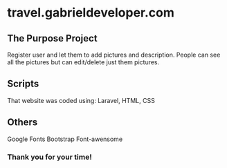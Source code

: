 # travel.gabrieldeveloper.com

## The Purpose Project
Register user and let them to add pictures and description. People can see all the pictures but can edit/delete just them pictures.

## Scripts
That website was coded using: Laravel, HTML, CSS

## Others
Google Fonts
Bootstrap
Font-awensome

### Thank you for your time!
